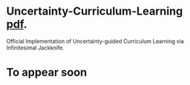 # Uncertainty-Curriculum-Learning [pdf](https://ryanwangzf.github.io//Projects/ucl_preliminary_2020_8_10.pdf).
Official Implementation of Uncertainty-guided Curriculum Learning via Infinitesimal Jackknife.  
# To appear soon
